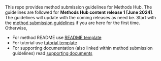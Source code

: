 This repo provides method submission guidelines for Methods Hub. The guidelines are followed for **Methods Hub content release 1 [June 2024]**. The guidelines will update with the coming releases as need be.
Start with the [method submission guidelines](method-submission-guidelines.md) if you are here for the first time.
Otherwise, 
-   For method README use [README template](method-README-template.md)
-   For tutorial use [tutorial template](tutorial-template.md)
-   For supporting documentation (also linked within method submission guidelines) read [supporting documents](/supporting-documents/)
